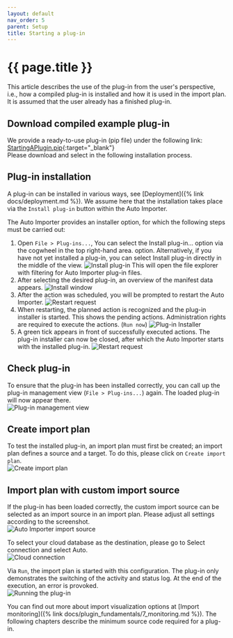 ```yaml
---
layout: default
nav_order: 5
parent: Setup
title: Starting a plug-in
---
```


# {{ page.title }}
This article describes the use of the plug-in from the user's perspective, i.e., how a compiled plug-in is installed and how it is used in the import plan. It is assumed that the user already has a finished plug-in.

## Download compiled example plug-in
We provide a ready-to-use plug-in (pip file) under the following link:\
[StartingAPlugin.pip](../../assets/pips/StartingAPlugin.pip){:target="_blank"}\
Please download and select in the following installation process.

## Plug-in installation
A plug-in can be installed in various ways, see [Deployment]({% link docs/deployment.md %}). We assume here that the installation takes place via the `Install plug-in` button within the Auto Importer.

The Auto Importer provides an installer option, for which the following steps must be carried out:

1. Open `File > Plug-ins...`, You can select the Install plug-in... option via the cogwheel in the top right-hand area. option. Alternatively, if you have not yet installed a plug-in, you can select Install plug-in directly in the middle of the view.
![Install plug-in](../../assets/images/deployment/ai_install_1.png "Install plug-in")
This will open the file explorer with filtering for Auto Importer plug-in files.
2. After selecting the desired plug-in, an overview of the manifest data appears.
![Install window](../../assets/images/deployment/ai_install_2.png "Install window")
3. After the action was scheduled, you will be prompted to restart the Auto Importer.
![Restart request](../../assets/images/deployment/ai_install_3.png "Restart request")
4. When restarting, the planned action is recognized and the plug-in installer is started. This shows the pending actions. Administration rights are required to execute the actions. (`Run now`)
![Plug-in Installer](../../assets/images/deployment/ai_install_4.png "Plug-in Installer")
5. A green tick appears in front of successfully executed actions. The plug-in installer can now be closed, after which the Auto Importer starts with the installed plug-in.
![Restart request](../../assets/images/deployment/ai_install_5.png "Restart request")

## Check plug-in
To ensure that the plug-in has been installed correctly, you can call up the plug-in management view (`File > Plug-ins...`) again. The loaded plug-in will now appear there.\
![Plug-in management view](../../assets/images/setup/5_manifest.png "Plug-in management view")

## Create import plan
To test the installed plug-in, an import plan must first be created; an import plan defines a source and a target. To do this, please click on `Create import plan`.\
![Create import plan](../../assets/images/setup/5_import_plan.png "Create import plan")

## Import plan with custom import source
If the plug-in has been loaded correctly, the custom import source can be selected as an import source in an import plan. Please adjust all settings according to the screenshot.\
![Auto Importer import source](../../assets/images/setup/5_import_source.png "Auto Importer import source")

To select your cloud database as the destination, please go to Select connection and select Auto.\
![Cloud connection](../../assets/images/setup/5_cloud.png "Cloud connection")

Via `Run`, the import plan is started with this configuration. The plug-in only demonstrates the switching of the activity and status log. At the end of the execution, an error is provoked.\
![Running the plug-in](../../assets/images/setup/5_run.png "Running the plug-in")

You can find out more about import visualization options at [Import monitoring]({% link docs/plugin_fundamentals/7_monitoring.md %}). The following chapters describe the minimum source code required for a plug-in.